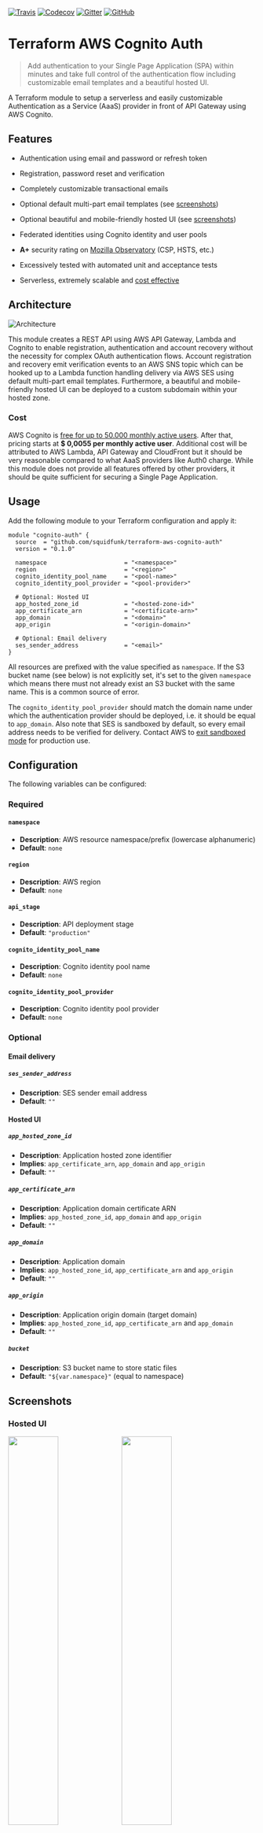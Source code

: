 [![Travis][travis-image]][travis-link]
[![Codecov][codecov-image]][codecov-link]
[![Gitter][gitter-image]][gitter-link]
[![GitHub][github-image]][github-link]

  [travis-image]: https://travis-ci.org/squidfunk/terraform-aws-cognito-auth.svg?branch=master
  [travis-link]: https://travis-ci.org/squidfunk/terraform-aws-cognito-auth
  [codecov-image]: https://img.shields.io/codecov/c/github/squidfunk/terraform-aws-cognito-auth/master.svg
  [codecov-link]: https://codecov.io/gh/squidfunk/terraform-aws-cognito-auth
  [gitter-image]: https://badges.gitter.im/squidfunk/terraform-aws-cognito-auth.svg
  [gitter-link]: https://gitter.im/squidfunk/terraform-aws-cognito-auth
  [github-image]: https://img.shields.io/github/release/squidfunk/terraform-aws-cognito-auth.svg
  [github-link]: https://github.com/squidfunk/terraform-aws-cognito-auth/releases

# Terraform AWS Cognito Auth

> Add authentication to your Single Page Application (SPA) within minutes and
> take full control of the authentication flow including customizable email
> templates and a beautiful hosted UI.

A Terraform module to setup a serverless and easily customizable Authentication
as a Service (AaaS) provider in front of API Gateway using AWS Cognito.

## Features

* Authentication using email and password or refresh token
* Registration, password reset and verification
* Completely customizable transactional emails
* Optional default multi-part email templates (see [screenshots][1])
* Optional beautiful and mobile-friendly hosted UI (see [screenshots][2])
* Federated identities using Cognito identity and user pools
* __A+__ security rating on [Mozilla Observatory][3] (CSP, HSTS, etc.)
* Excessively tested with automated unit and acceptance tests
* Serverless, extremely scalable and [cost effective][4]

  [1]: #email
  [2]: #hosted-ui
  [3]: https://observatory.mozilla.org/
  [4]: #cost

## Architecture

![Architecture][5]

  [5]: assets/architecture.png

This module creates a REST API using AWS API Gateway, Lambda and Cognito to
enable registration, authentication and account recovery without the necessity
for complex OAuth authentication flows. Account registration and recovery emit
verification events to an AWS SNS topic which can be hooked up to a Lambda
function handling delivery via AWS SES using default multi-part email templates.
Furthermore, a beautiful and mobile-friendly hosted UI can be deployed to a
custom subdomain within your hosted zone.

### Cost

AWS Cognito is [free for up to 50.000 monthly active users][6]. After that,
pricing starts at __$ 0,0055 per monthly active user__. Additional cost will be
attributed to AWS Lambda, API Gateway and CloudFront but it should be very
reasonable compared to what AaaS providers like Auth0 charge. While this module
does not provide all features offered by other providers, it should be quite
sufficient for securing a Single Page Application.

  [6]: https://aws.amazon.com/de/cognito/pricing/

## Usage

Add the following module to your Terraform configuration and apply it:

``` hcl
module "cognito-auth" {
  source  = "github.com/squidfunk/terraform-aws-cognito-auth"
  version = "0.1.0"

  namespace                      = "<namespace>"
  region                         = "<region>"
  cognito_identity_pool_name     = "<pool-name>"
  cognito_identity_pool_provider = "<pool-provider>"

  # Optional: Hosted UI
  app_hosted_zone_id             = "<hosted-zone-id>"
  app_certificate_arn            = "<certificate-arn>"
  app_domain                     = "<domain>"
  app_origin                     = "<origin-domain>"

  # Optional: Email delivery
  ses_sender_address             = "<email>"
}
```

All resources are prefixed with the value specified as `namespace`. If the S3
bucket name (see below) is not explicitly set, it's set to the given `namespace`
which means there must not already exist an S3 bucket with the same name. This
is a common source of error.

The `cognito_identity_pool_provider` should match the domain name under which
the authentication provider should be deployed, i.e. it should be equal to
`app_domain`. Also note that SES is sandboxed by default, so every email address
needs to be verified for delivery. Contact AWS to [exit sandboxed mode][7] for
production use.

  [7]: https://docs.aws.amazon.com/ses/latest/DeveloperGuide/request-production-access.html

## Configuration

The following variables can be configured:

### Required

#### `namespace`

- __Description__: AWS resource namespace/prefix (lowercase alphanumeric)
- __Default__: `none`

#### `region`

- __Description__: AWS region
- __Default__: `none`

#### `api_stage`

- __Description__: API deployment stage
- __Default__: `"production"`

#### `cognito_identity_pool_name`

- __Description__: Cognito identity pool name
- __Default__: `none`

#### `cognito_identity_pool_provider`

- __Description__: Cognito identity pool provider
- __Default__: `none`

### Optional

#### Email delivery

##### `ses_sender_address`

- __Description__: SES sender email address
- __Default__: `""`

#### Hosted UI

##### `app_hosted_zone_id`

- __Description__: Application hosted zone identifier
- __Implies__: `app_certificate_arn`, `app_domain` and `app_origin`
- __Default__: `""`

##### `app_certificate_arn`

- __Description__: Application domain certificate ARN
- __Implies__: `app_hosted_zone_id`, `app_domain` and `app_origin`
- __Default__: `""`

##### `app_domain`

- __Description__: Application domain
- __Implies__: `app_hosted_zone_id`, `app_certificate_arn` and `app_origin`
- __Default__: `""`

##### `app_origin`

- __Description__: Application origin domain (target domain)
- __Implies__: `app_hosted_zone_id`, `app_certificate_arn` and `app_domain`
- __Default__: `""`

##### `bucket`

- __Description__: S3 bucket name to store static files
- __Default__: `"${var.namespace}"` (equal to namespace)

## Screenshots

### Hosted UI

<img src="assets/screenshots/authenticate.png" width="45%" /> <img src="assets/screenshots/register-error.png" width="45%" /> <img src="assets/screenshots/register-success.png" width="45%" /> <img src="assets/screenshots/reset.png" width="45%" />

### Email

<img src="assets/screenshots/mail.png" width="45%" />

## Limitations

By default, AWS Cognito does only allow minor customizations of the whole
authentication flow - specifically multi-part emails are not supported; welcome
to the 21st century. To work around these restrictions registration and password
reset were decoupled using the Cognito Identity Service Provider admin APIs.
Verification is implemented with custom verification codes and email delivery.
However, as Cognito currently does not support setting the password for a user
through the admin API, the user is deleted and recreated with the exact same
identifier (a UUID). This is heavily tested with acceptance tests and just
works, but it's not ideal. Hopefully AWS will address these issues in the
future.

## License

__MIT License__

Copyright (c) 2018 Martin Donath

Permission is hereby granted, free of charge, to any person obtaining a copy
of this software and associated documentation files (the "Software"), to
deal in the Software without restriction, including without limitation the
rights to use, copy, modify, merge, publish, distribute, sublicense, and/or
sell copies of the Software, and to permit persons to whom the Software is
furnished to do so, subject to the following conditions:

The above copyright notice and this permission notice shall be included in
all copies or substantial portions of the Software.

THE SOFTWARE IS PROVIDED "AS IS", WITHOUT WARRANTY OF ANY KIND, EXPRESS OR
IMPLIED, INCLUDING BUT NOT LIMITED TO THE WARRANTIES OF MERCHANTABILITY,
FITNESS FOR A PARTICULAR PURPOSE AND NON-INFRINGEMENT. IN NO EVENT SHALL THE
AUTHORS OR COPYRIGHT HOLDERS BE LIABLE FOR ANY CLAIM, DAMAGES OR OTHER
LIABILITY, WHETHER IN AN ACTION OF CONTRACT, TORT OR OTHERWISE, ARISING
FROM, OUT OF OR IN CONNECTION WITH THE SOFTWARE OR THE USE OR OTHER DEALINGS
IN THE SOFTWARE.
